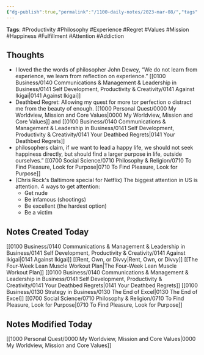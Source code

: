 ```yaml
---
{"dg-publish":true,"permalink":"/1100-daily-notes/2023-mar-08/","tags":["gardenEntry"]}
---
```




**Tags**: #Productivity #Philosophy #Experience #Regret #Values #Mission #Happiness #Fulfillment #Attention #Addiction


## Thoughts

- I loved the the words of philosopher John Dewey, “We do not learn from experience, we learn from reflection on experience.”  [[0100 Business/0140 Communications & Management & Leadership  in Business/0141 Self Development, Productivity & Creativity/0141 Against Ikigai\|0141 Against Ikigai]]
- Deathbed Regret: Allowing my quest for more tor perfection o distract me from the beauty of enough.  [[1000 Personal Quest/0000 My Worldview, Mission and Core Values\|0000 My Worldview, Mission and Core Values]] and [[0100 Business/0140 Communications & Management & Leadership  in Business/0141 Self Development, Productivity & Creativity/0141 Your Deathbed Regrets\|0141 Your Deathbed Regrets]]
- philosophers claim, if we want to lead a happy life, we should not seek happiness directly, but should find a larger purpose in life, outside ourselves.” [[0700 Social Science/0710 Philosophy & Religion/0710 To Find Pleasure, Look for Purpose\|0710 To Find Pleasure, Look for Purpose]]
- (Chris Rock's Baltimore special for Netflix) The biggest attention in US is attention. 4 ways to get attention:
	- Get nude
	- Be infamous (shootings)
	- Be excellent (the hardest option)
	- Be a victim




## Notes Created Today

[[0100 Business/0140 Communications & Management & Leadership  in Business/0141 Self Development, Productivity & Creativity/0141 Against Ikigai\|0141 Against Ikigai]]
[[Rent, Own, or Divvy\|Rent, Own, or Divvy]]
[[The Four-Week Lean Muscle Workout Plan\|The Four-Week Lean Muscle Workout Plan]]
[[0100 Business/0140 Communications & Management & Leadership  in Business/0141 Self Development, Productivity & Creativity/0141 Your Deathbed Regrets\|0141 Your Deathbed Regrets]]
[[0100 Business/0130 Strategy in Business/0130 The End of Excel\|0130 The End of Excel]]
[[0700 Social Science/0710 Philosophy & Religion/0710 To Find Pleasure, Look for Purpose\|0710 To Find Pleasure, Look for Purpose]]

## Notes Modified Today

[[1000 Personal Quest/0000 My Worldview, Mission and Core Values\|0000 My Worldview, Mission and Core Values]]









